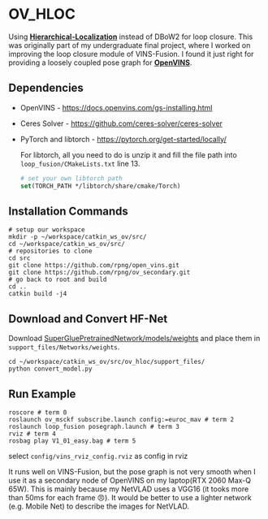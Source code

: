
# OV_HLOC

Using **[Hierarchical-Localization](https://github.com/cvg/Hierarchical-Localization)** instead of DBoW2 for loop closure. This was originally part of my undergraduate final project, where I worked on improving the loop closure module of VINS-Fusion. I found it just right for providing a loosely coupled pose graph for **[OpenVINS](https://github.com/rpng/open_vins)**.

## Dependencies

* OpenVINS - https://docs.openvins.com/gs-installing.html

* Ceres Solver - https://github.com/ceres-solver/ceres-solver

* PyTorch and libtorch - https://pytorch.org/get-started/locally/

  For libtorch, all you need to do is unzip it and fill the file path into `loop_fusion/CMakeLists.txt` line 13.

  ```cmake
  # set your own libtorch path
  set(TORCH_PATH */libtorch/share/cmake/Torch)
  ```

## Installation Commands


```shell
# setup our workspace
mkdir -p ~/workspace/catkin_ws_ov/src/
cd ~/workspace/catkin_ws_ov/src/
# repositories to clone
cd src
git clone https://github.com/rpng/open_vins.git
git clone https://github.com/rpng/ov_secondary.git
# go back to root and build
cd ..
catkin build -j4
```

## Download and Convert HF-Net

Download [SuperGluePretrainedNetwork/models/weights](https://github.com/magicleap/SuperGluePretrainedNetwork/tree/master/models/weights) and place them in `support_files/Networks/weights`.

```shell
cd ~/workspace/catkin_ws_ov/src/ov_hloc/support_files/
python convert_model.py
```

## Run Example

```
roscore # term 0
roslaunch ov_msckf subscribe.launch config:=euroc_mav # term 2
roslaunch loop_fusion posegraph.launch # term 3
rviz # term 4
rosbag play V1_01_easy.bag # term 5
```

select `config/vins_rviz_config.rviz` as config in rviz

It runs well on VINS-Fusion, but the pose graph is not very smooth when I use it as a secondary node of OpenVINS on my laptop(RTX 2060 Max-Q 65W). This is mainly because my NetVLAD uses a VGG16 (it tooks more than 50ms for each frame 😠). It would be better to use a lighter network (e.g. Mobile Net) to describe the images for NetVLAD.
